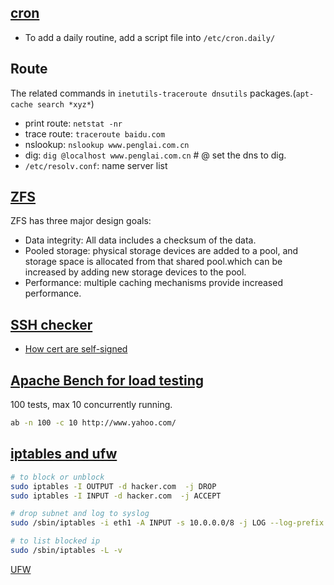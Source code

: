 ## [cron](http://www.adminschoice.com/crontab-quick-reference)

* To add a daily routine, add a script file into `/etc/cron.daily/`

## Route
The related commands in `inetutils-traceroute dnsutils` packages.(`apt-cache search *xyz*`)
* print route: `netstat -nr` 
* trace route: `traceroute baidu.com`
* nslookup: `nslookup www.penglai.com.cn`
* dig: `dig @localhost www.penglai.com.cn` # @ set the dns to dig.
* `/etc/resolv.conf`: name server list

## [ZFS](https://www.freebsd.org/doc/handbook/zfs.html)

ZFS has three major design goals:

* Data integrity: All data includes a checksum of the data.
* Pooled storage: physical storage devices are added to a pool, and storage space is allocated from that shared pool.which can be
                  increased by adding new storage devices to the pool.
* Performance: multiple caching mechanisms provide increased performance.

## [SSH checker](https://www.sslshopper.com/ssl-checker.html#hostname=helix.perforce.com) 
* [How cert are self-signed](http://www.clintharris.net/2009/self-signed-certificates/)

## [Apache Bench for load testing](https://www.petefreitag.com/item/689.cfm)

100 tests, max 10 concurrently running.
```bash
ab -n 100 -c 10 http://www.yahoo.com/
```

## [iptables and ufw](https://www.cyberciti.biz/faq/linux-iptables-drop/)

```bash
# to block or unblock
sudo iptables -I OUTPUT -d hacker.com  -j DROP
sudo iptables -I INPUT -d hacker.com  -j ACCEPT

# drop subnet and log to syslog
sudo /sbin/iptables -i eth1 -A INPUT -s 10.0.0.0/8 -j LOG --log-prefix "IP DROP SPOOF A:"

# to list blocked ip
sudo /sbin/iptables -L -v
```

[UFW](http://notepad2.blogspot.com/2012/02/linux-block-outgoing-traffic-to.html)
